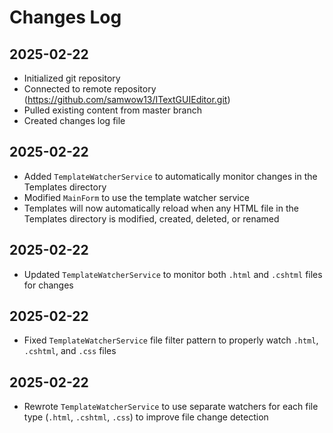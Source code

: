 # Changes Log

## 2025-02-22
- Initialized git repository
- Connected to remote repository (https://github.com/samwow13/ITextGUIEditor.git)
- Pulled existing content from master branch
- Created changes log file

## 2025-02-22
- Added `TemplateWatcherService` to automatically monitor changes in the Templates directory
- Modified `MainForm` to use the template watcher service
- Templates will now automatically reload when any HTML file in the Templates directory is modified, created, deleted, or renamed

## 2025-02-22
- Updated `TemplateWatcherService` to monitor both `.html` and `.cshtml` files for changes

## 2025-02-22
- Fixed `TemplateWatcherService` file filter pattern to properly watch `.html`, `.cshtml`, and `.css` files

## 2025-02-22
- Rewrote `TemplateWatcherService` to use separate watchers for each file type (`.html`, `.cshtml`, `.css`) to improve file change detection

